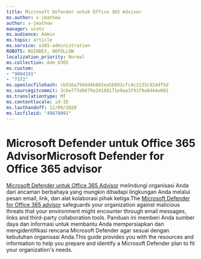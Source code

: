 ```yaml
---
title: Microsoft Defender untuk Office 365 Advisor
ms.author: v-jmathew
author: v-jmathew
manager: scotv
ms.audience: Admin
ms.topic: article
ms.service: o365-administration
ROBOTS: NOINDEX, NOFOLLOW
localization_priority: Normal
ms.collection: Adm_O365
ms.custom:
- "9004191"
- "7372"
ms.openlocfilehash: cb916a79ddd4b882ea5b892cfc4c2133c924df5d
ms.sourcegitcommit: 3c6e777d6679a24108171e9aa3f9379a8d44e001
ms.translationtype: MT
ms.contentlocale: id-ID
ms.lasthandoff: 12/09/2020
ms.locfileid: "49678091"
---
```

# <a name="microsoft-defender-for-office-365-advisor"></a><span data-ttu-id="135e7-102">Microsoft Defender untuk Office 365 Advisor</span><span class="sxs-lookup"><span data-stu-id="135e7-102">Microsoft Defender for Office 365 advisor</span></span>

<span data-ttu-id="135e7-103">[Microsoft Defender untuk Office 365 Advisor](https://go.microsoft.com/fwlink/?linkid=2146614) melindungi organisasi Anda dari ancaman berbahaya yang mungkin dihadapi lingkungan Anda melalui pesan email, link, dan alat kolaborasi pihak ketiga.</span><span class="sxs-lookup"><span data-stu-id="135e7-103">The [Microsoft Defender for Office 365 advisor](https://go.microsoft.com/fwlink/?linkid=2146614) safeguards your organization against malicious threats that your environment might encounter through email messages, links and third-party collaboration tools.</span></span> <span data-ttu-id="135e7-104">Panduan ini memberi Anda sumber daya dan informasi untuk membantu Anda mempersiapkan dan mengidentifikasi rencana Microsoft Defender agar sesuai dengan kebutuhan organisasi Anda.</span><span class="sxs-lookup"><span data-stu-id="135e7-104">This guide provides you with the resources and information to help you prepare and identify a Microsoft Defender plan to fit your organization's needs.</span></span>
